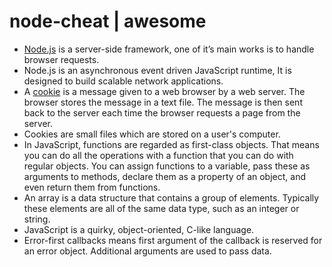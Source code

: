 # node-cheat | awesome
 
<ul>
    <li><a href='https://nodejs.org/en/about/' target='_blank'>Node.js</a> is a server-side framework, one of it’s main works is to handle browser requests.</li> 
    <li>Node.js is an asynchronous event driven JavaScript runtime, It is designed to build scalable network applications.</li> 
    <li>A <a href='http://www.webopedia.com/TERM/C/cookie.html' target='_blank'>cookie</a> is a message given to a web browser by a web server. The browser stores the message in a text file. The message is then sent back to the server each time the browser requests a page from the server.</li> 
    <li>Cookies are small files which are stored on a user's computer.</li>
    <li>In JavaScript, functions are regarded as first-class objects. That means you can do all the operations with a function that you can do with regular objects. You can assign functions to a variable, pass these as arguments to methods, declare them as a property of an object, and even return them from functions.</li>
    <li>An array is a data structure that contains a group of elements. Typically these elements are all of the same data type, such as an integer or string.</li>
    <li>JavaScript is a quirky, object-oriented, C-like language.</li>
    <li>Error-first callbacks means first argument of the callback is reserved for an error object. Additional arguments are used to pass data.</li>
<ul>